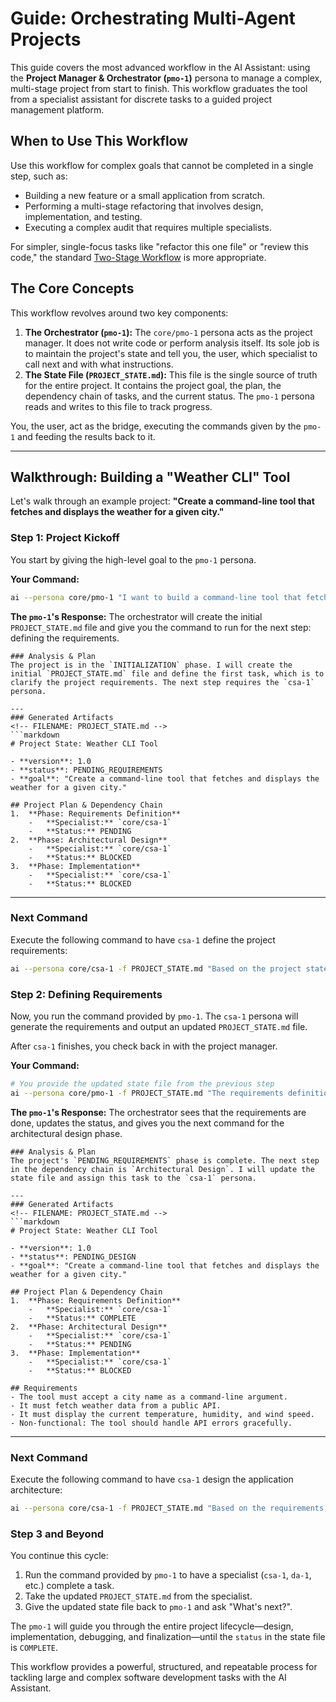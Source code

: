 # Guide: Orchestrating Multi-Agent Projects

This guide covers the most advanced workflow in the AI Assistant: using the **Project Manager & Orchestrator (`pmo-1`)** persona to manage a complex, multi-stage project from start to finish. This workflow graduates the tool from a specialist assistant for discrete tasks to a guided project management platform.

## When to Use This Workflow

Use this workflow for complex goals that cannot be completed in a single step, such as:
-   Building a new feature or a small application from scratch.
-   Performing a multi-stage refactoring that involves design, implementation, and testing.
-   Executing a complex audit that requires multiple specialists.

For simpler, single-focus tasks like "refactor this one file" or "review this code," the standard [Two-Stage Workflow](./getting_started.md) is more appropriate.

## The Core Concepts

This workflow revolves around two key components:

1.  **The Orchestrator (`pmo-1`):** The `core/pmo-1` persona acts as the project manager. It does not write code or perform analysis itself. Its sole job is to maintain the project's state and tell you, the user, which specialist to call next and with what instructions.
2.  **The State File (`PROJECT_STATE.md`):** This file is the single source of truth for the entire project. It contains the project goal, the plan, the dependency chain of tasks, and the current status. The `pmo-1` persona reads and writes to this file to track progress.

You, the user, act as the bridge, executing the commands given by the `pmo-1` and feeding the results back to it.

---

## Walkthrough: Building a "Weather CLI" Tool

Let's walk through an example project: **"Create a command-line tool that fetches and displays the weather for a given city."**

### Step 1: Project Kickoff

You start by giving the high-level goal to the `pmo-1` persona.

**Your Command:**
```bash
ai --persona core/pmo-1 "I want to build a command-line tool that fetches and displays the weather for a given city."
```

**The `pmo-1`'s Response:**
The orchestrator will create the initial `PROJECT_STATE.md` file and give you the command to run for the next step: defining the requirements.

```text
### Analysis & Plan
The project is in the `INITIALIZATION` phase. I will create the initial `PROJECT_STATE.md` file and define the first task, which is to clarify the project requirements. The next step requires the `csa-1` persona.

---
### Generated Artifacts
<!-- FILENAME: PROJECT_STATE.md -->
```markdown
# Project State: Weather CLI Tool

- **version**: 1.0
- **status**: PENDING_REQUIREMENTS
- **goal**: "Create a command-line tool that fetches and displays the weather for a given city."

## Project Plan & Dependency Chain
1.  **Phase: Requirements Definition**
    -   **Specialist:** `core/csa-1`
    -   **Status:** PENDING
2.  **Phase: Architectural Design**
    -   **Specialist:** `core/csa-1`
    -   **Status:** BLOCKED
3.  **Phase: Implementation**
    -   **Specialist:** `core/csa-1`
    -   **Status:** BLOCKED
```

---
### Next Command
Execute the following command to have `csa-1` define the project requirements:
```bash
ai --persona core/csa-1 -f PROJECT_STATE.md "Based on the project state, generate a detailed list of functional and non-functional requirements. Update the 'Requirements' section of the attached file with your findings."
```

### Step 2: Defining Requirements

Now, you run the command provided by `pmo-1`. The `csa-1` persona will generate the requirements and output an updated `PROJECT_STATE.md` file.

After `csa-1` finishes, you check back in with the project manager.

**Your Command:**
```bash
# You provide the updated state file from the previous step
ai --persona core/pmo-1 -f PROJECT_STATE.md "The requirements definition is complete. What is the next step?"
```

**The `pmo-1`'s Response:**
The orchestrator sees that the requirements are done, updates the status, and gives you the next command for the architectural design phase.

```text
### Analysis & Plan
The project's `PENDING_REQUIREMENTS` phase is complete. The next step in the dependency chain is `Architectural Design`. I will update the state file and assign this task to the `csa-1` persona.

---
### Generated Artifacts
<!-- FILENAME: PROJECT_STATE.md -->
```markdown
# Project State: Weather CLI Tool

- **version**: 1.0
- **status**: PENDING_DESIGN
- **goal**: "Create a command-line tool that fetches and displays the weather for a given city."

## Project Plan & Dependency Chain
1.  **Phase: Requirements Definition**
    -   **Specialist:** `core/csa-1`
    -   **Status:** COMPLETE
2.  **Phase: Architectural Design**
    -   **Specialist:** `core/csa-1`
    -   **Status:** PENDING
3.  **Phase: Implementation**
    -   **Specialist:** `core/csa-1`
    -   **Status:** BLOCKED

## Requirements
- The tool must accept a city name as a command-line argument.
- It must fetch weather data from a public API.
- It must display the current temperature, humidity, and wind speed.
- Non-functional: The tool should handle API errors gracefully.
```

---
### Next Command
Execute the following command to have `csa-1` design the application architecture:
```bash
ai --persona core/csa-1 -f PROJECT_STATE.md "Based on the requirements, design a simple architecture for the CLI tool. Specify the main modules, their responsibilities, and any external dependencies. Update the 'Architecture' section of the attached file."
```

### Step 3 and Beyond

You continue this cycle:
1.  Run the command provided by `pmo-1` to have a specialist (`csa-1`, `da-1`, etc.) complete a task.
2.  Take the updated `PROJECT_STATE.md` from the specialist.
3.  Give the updated state file back to `pmo-1` and ask "What's next?".

The `pmo-1` will guide you through the entire project lifecycle—design, implementation, debugging, and finalization—until the `status` in the state file is `COMPLETE`.

This workflow provides a powerful, structured, and repeatable process for tackling large and complex software development tasks with the AI Assistant.
